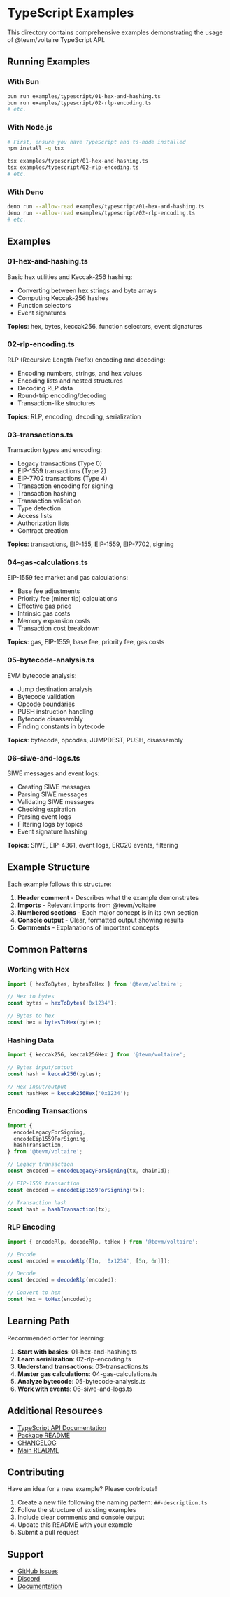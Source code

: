 # TypeScript Examples

This directory contains comprehensive examples demonstrating the usage of @tevm/voltaire TypeScript API.

## Running Examples

### With Bun

```bash
bun run examples/typescript/01-hex-and-hashing.ts
bun run examples/typescript/02-rlp-encoding.ts
# etc.
```

### With Node.js

```bash
# First, ensure you have TypeScript and ts-node installed
npm install -g tsx

tsx examples/typescript/01-hex-and-hashing.ts
tsx examples/typescript/02-rlp-encoding.ts
# etc.
```

### With Deno

```bash
deno run --allow-read examples/typescript/01-hex-and-hashing.ts
deno run --allow-read examples/typescript/02-rlp-encoding.ts
# etc.
```

## Examples

### 01-hex-and-hashing.ts

Basic hex utilities and Keccak-256 hashing:
- Converting between hex strings and byte arrays
- Computing Keccak-256 hashes
- Function selectors
- Event signatures

**Topics**: hex, bytes, keccak256, function selectors, event signatures

### 02-rlp-encoding.ts

RLP (Recursive Length Prefix) encoding and decoding:
- Encoding numbers, strings, and hex values
- Encoding lists and nested structures
- Decoding RLP data
- Round-trip encoding/decoding
- Transaction-like structures

**Topics**: RLP, encoding, decoding, serialization

### 03-transactions.ts

Transaction types and encoding:
- Legacy transactions (Type 0)
- EIP-1559 transactions (Type 2)
- EIP-7702 transactions (Type 4)
- Transaction encoding for signing
- Transaction hashing
- Transaction validation
- Type detection
- Access lists
- Authorization lists
- Contract creation

**Topics**: transactions, EIP-155, EIP-1559, EIP-7702, signing

### 04-gas-calculations.ts

EIP-1559 fee market and gas calculations:
- Base fee adjustments
- Priority fee (miner tip) calculations
- Effective gas price
- Intrinsic gas costs
- Memory expansion costs
- Transaction cost breakdown

**Topics**: gas, EIP-1559, base fee, priority fee, gas costs

### 05-bytecode-analysis.ts

EVM bytecode analysis:
- Jump destination analysis
- Bytecode validation
- Opcode boundaries
- PUSH instruction handling
- Bytecode disassembly
- Finding constants in bytecode

**Topics**: bytecode, opcodes, JUMPDEST, PUSH, disassembly

### 06-siwe-and-logs.ts

SIWE messages and event logs:
- Creating SIWE messages
- Parsing SIWE messages
- Validating SIWE messages
- Checking expiration
- Parsing event logs
- Filtering logs by topics
- Event signature hashing

**Topics**: SIWE, EIP-4361, event logs, ERC20 events, filtering

## Example Structure

Each example follows this structure:

1. **Header comment** - Describes what the example demonstrates
2. **Imports** - Relevant imports from @tevm/voltaire
3. **Numbered sections** - Each major concept is in its own section
4. **Console output** - Clear, formatted output showing results
5. **Comments** - Explanations of important concepts

## Common Patterns

### Working with Hex

```typescript
import { hexToBytes, bytesToHex } from '@tevm/voltaire';

// Hex to bytes
const bytes = hexToBytes('0x1234');

// Bytes to hex
const hex = bytesToHex(bytes);
```

### Hashing Data

```typescript
import { keccak256, keccak256Hex } from '@tevm/voltaire';

// Bytes input/output
const hash = keccak256(bytes);

// Hex input/output
const hashHex = keccak256Hex('0x1234');
```

### Encoding Transactions

```typescript
import {
  encodeLegacyForSigning,
  encodeEip1559ForSigning,
  hashTransaction,
} from '@tevm/voltaire';

// Legacy transaction
const encoded = encodeLegacyForSigning(tx, chainId);

// EIP-1559 transaction
const encoded = encodeEip1559ForSigning(tx);

// Transaction hash
const hash = hashTransaction(tx);
```

### RLP Encoding

```typescript
import { encodeRlp, decodeRlp, toHex } from '@tevm/voltaire';

// Encode
const encoded = encodeRlp([1n, '0x1234', [5n, 6n]]);

// Decode
const decoded = decodeRlp(encoded);

// Convert to hex
const hex = toHex(encoded);
```

## Learning Path

Recommended order for learning:

1. **Start with basics**: 01-hex-and-hashing.ts
2. **Learn serialization**: 02-rlp-encoding.ts
3. **Understand transactions**: 03-transactions.ts
4. **Master gas calculations**: 04-gas-calculations.ts
5. **Analyze bytecode**: 05-bytecode-analysis.ts
6. **Work with events**: 06-siwe-and-logs.ts

## Additional Resources

- [TypeScript API Documentation](../../TYPESCRIPT_API.md)
- [Package README](../../PACKAGE_README.md)
- [CHANGELOG](../../CHANGELOG.md)
- [Main README](../../README.md)

## Contributing

Have an idea for a new example? Please contribute!

1. Create a new file following the naming pattern: `##-description.ts`
2. Follow the structure of existing examples
3. Include clear comments and console output
4. Update this README with your example
5. Submit a pull request

## Support

- [GitHub Issues](https://github.com/evmts/voltaire/issues)
- [Discord](https://discord.gg/tevm)
- [Documentation](https://github.com/evmts/voltaire)
